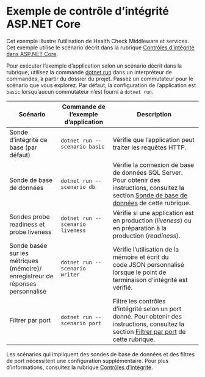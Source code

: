 # <a name="aspnet-core-health-check-sample"></a>Exemple de contrôle d’intégrité ASP.NET Core

Cet exemple illustre l’utilisation de Health Check Middleware et services. Cet exemple utilise le scénario décrit dans la rubrique [Contrôles d’intégrité dans ASP.NET Core](https://docs.microsoft.com/aspnet/core/host-and-deploy/health-checks).

Pour exécuter l’exemple d’application selon un scénario décrit dans la rubrique, utilisez la commande [dotnet run](https://docs.microsoft.com/dotnet/core/tools/dotnet-run) dans un interpréteur de commandes, à partir du dossier du projet. Passez un commutateur pour le scénario que vous explorez. Par défaut, la configuration de l’application est `basic` lorsqu’aucun commutateur n’est fourni à `dotnet run`.

| Scénario                                               | Commande de l’exemple d’application               | Description |
| ------------------------------------------------------ | -------------------------------- | ----------- |
| Sonde d’intégrité de base (par défaut)                           | `dotnet run --scenario basic`    | Vérifie que l’application peut traiter les requêtes HTTP. |
| Sonde de base de données                                         | `dotnet run --scenario db`       | Vérifie la connexion de base de données SQL Server. Pour obtenir des instructions, consultez la section [Sonde de base de données](https://docs.microsoft.com/aspnet/core/host-and-deploy/health-checks#database-probe) de cette rubrique. |
| Sondes probe readiness et probe liveness                              | `dotnet run --scenario liveness` | Vérifie si une application est en production (*liveness*) ou en préparation à la production (*readiness*). |
| Sonde basée sur les métriques (mémoire)/<br>enregistreur de réponses personnalisé | `dotnet run --scenario writer`   | Vérifie l’utilisation de la mémoire et écrit du code JSON personnalisé lorsque le point de terminaison d’intégrité est vérifié. |
| Filtrer par port                                         | `dotnet run --scenario port`     | Filtre les contrôles d’intégrité selon un port donné. Pour obtenir des instructions, consultez la section [Filtrer par port](https://docs.microsoft.com/aspnet/core/host-and-deploy/health-checks#filter-by-port) de cette rubrique. |

Les scénarios qui impliquent des sondes de base de données et des filtres de port nécessitent une configuration supplémentaire. Pour plus d’informations, consultez la rubrique [Contrôles d’intégrité](https://docs.microsoft.com/aspnet/core/host-and-deploy/health-checks).
